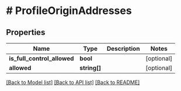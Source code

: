 # # ProfileOriginAddresses

## Properties

Name | Type | Description | Notes
------------ | ------------- | ------------- | -------------
**is_full_control_allowed** | **bool** |  | [optional]
**allowed** | **string[]** |  | [optional]

[[Back to Model list]](../../README.md#models) [[Back to API list]](../../README.md#endpoints) [[Back to README]](../../README.md)
